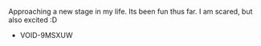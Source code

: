 Approaching a new stage in my life.
Its been fun thus far.
I am scared, but also excited
:D

- VOID-9MSXUW